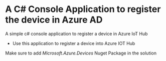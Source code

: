 # A C# Console Application to register the device in Azure AD
A simple c# console application to register a device in Azure IoT Hub

- Use this application to register a device into Azure IOT Hub 

Make sure to add *Microsoft.Azure.Devices* Nuget Package in the solution
